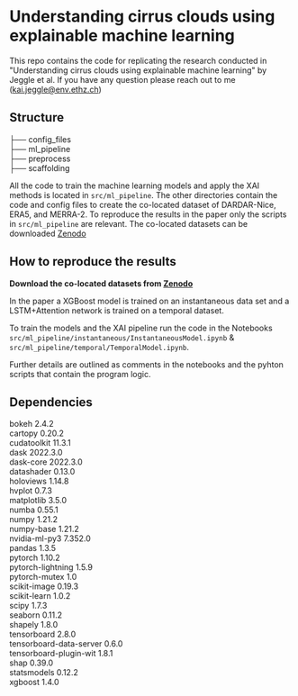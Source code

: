 # Understanding cirrus clouds using explainable machine learning

This repo contains the code for replicating the research conducted in "Understanding cirrus clouds using explainable machine learning" by Jeggle et al.
If you have any question please reach out to me (kai.jeggle@env.ethz.ch)

## Structure

├── config_files    
├── ml_pipeline  
├── preprocess  
├── scaffolding  

All the code to train the machine learning models and apply the XAI methods is located in `src/ml_pipeline`. The other directories contain the code and config files to create the co-located dataset of DARDAR-Nice, ERA5, and MERRA-2. 
To reproduce the results in the paper only the scripts in `src/ml_pipeline` are relevant. The co-located datasets can be downloaded [Zenodo](https://doi.org/10.5281/zenodo.7590910)

## How to reproduce the results

**Download the co-located datasets from  [Zenodo](https://doi.org/10.5281/zenodo.7590910)**

In the paper a XGBoost model is trained on an instantaneous data set and a LSTM+Attention network is trained on a temporal dataset.  

To train the models and the XAI pipeline run the code in the Notebooks `src/ml_pipeline/instantaneous/InstantaneousModel.ipynb` & `src/ml_pipeline/temporal/TemporalModel.ipynb`.

Further details are outlined as comments in the notebooks and the pyhton scripts that contain the program logic.

## Dependencies

bokeh                     2.4.2              
cartopy                   0.20.2              
cudatoolkit               11.3.1             
dask                      2022.3.0             
dask-core                 2022.3.0             
datashader                0.13.0               
holoviews                 1.14.8               
hvplot                    0.7.3               
matplotlib                3.5.0              
numba                     0.55.1               
numpy                     1.21.2             
numpy-base                1.21.2             
nvidia-ml-py3             7.352.0             
pandas                    1.3.5              
pytorch                   1.10.2         
pytorch-lightning         1.5.9                
pytorch-mutex             1.0                  
scikit-image              0.19.3               
scikit-learn              1.0.2              
scipy                     1.7.3              
seaborn                   0.11.2             
shapely                   1.8.0                
tensorboard               2.8.0                
tensorboard-data-server   0.6.0                
tensorboard-plugin-wit    1.8.1                
shap                      0.39.0               
statsmodels               0.12.2               
xgboost                   1.4.0                
